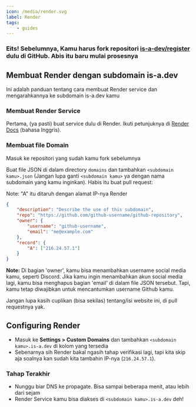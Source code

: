 ```yaml
---
icon: /media/render.svg
label: Render
tags:
    - guides
---
```


### Eits! Sebelumnya, Kamu harus fork repositori [is-a-dev/register](https://github.com/is-a-dev/register) dulu di GitHub. Abis itu baru mulai prosesnya

## Membuat Render dengan subdomain is-a.dev

Ini adalah panduan tentang cara membuat Render service dan mengarahkannya ke subdomain is-a.dev kamu

### Membuat Render Service

Pertama, (ya pasti) buat service dulu di Render. Ikuti petunjuknya di [Render Docs](https://docs.render.com/) (bahasa Inggris).

### Membuat file Domain

Masuk ke repositori yang sudah kamu fork sebelumnya

Buat file JSON di dalam directory `domains` dan tambahkan `<subdomain kamu>.json` (Jangan lupa ganti `<subdomain kamu>` ya dengan nama subdomain yang kamu inginkan). Habis itu buat pull request:

Note: "A" itu ditaruh dengan alamat IP-nya Render

```json
{
    "description": "Describe the use of this subdomain",
    "repo": "https://github.com/github-username/github-repository",
    "owner": {
        "username": "github-username",
        "email": "me@example.com"
    },
    "record": {
        "A": ["216.24.57.1"]
    }
}
```

**Note:** Di bagian 'owner', kamu bisa menambahkan username social media kamu, seperti Discord. Jika kamu ingin menambahkan akun social media lagi, kamu bisa menghapus bagian 'email' di dalam file JSON tersebut. Tapi, kamu tetap diwajibkan untuk mencantumkan username Github kamu.

Jangan lupa kasih cuplikan (bisa sekilas) tentang/isi website ini, di pull requestnya yak.

## Configuring Render

- Masuk ke **Settings > Custom Domains** dan tambahkan `<subdomain kamu>.is-a.dev` di kolom yang tersedia
- Sebenarnya sih Render bakal ngasih tahap verifikasi lagi, tapi kita skip aja soalnya kan sudah kita tambahin IP-nya (`216.24.57.1`).

### Tahap Terakhir

- Nunggu biar DNS ke propagate. Bisa sampai beberapa menit, atau lebih dari sejam
- Render Service kamu bisa diakses di `<subdomain kamu>.is-a.dev` deh!